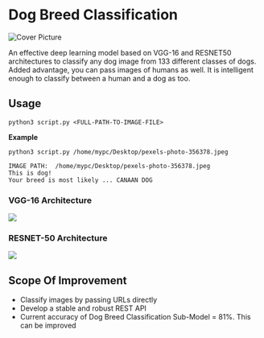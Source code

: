 # Dog Breed Classification

![Cover Picture](https://storage.googleapis.com/kaggle-competitions/kaggle/3333/media/border_collies.png)

An effective deep learning model based on VGG-16 and RESNET50 architectures to classify any dog image from 133 different classes of dogs. Added advantage, you can pass images of humans as well. It is intelligent enough to classify between a human and a dog as too.

## Usage

```
python3 script.py <FULL-PATH-TO-IMAGE-FILE>
```

**Example**

```
python3 script.py /home/mypc/Desktop/pexels-photo-356378.jpeg
```

```
IMAGE PATH:  /home/mypc/Desktop/pexels-photo-356378.jpeg
This is dog!
Your breed is most likely ... CANAAN DOG
```

### VGG-16 Architecture

![](https://neurohive.io/wp-content/uploads/2018/11/vgg16-1-e1542731207177.png)


### RESNET-50 Architecture

![](https://eenews.cdnartwhere.eu/sites/default/files/styles/inner_article/public/sites/default/files/images/resnet50_630.jpg)

## Scope Of Improvement

- Classify images by passing URLs directly
- Develop a stable and robust REST API
- Current accuracy of Dog Breed Classification Sub-Model = 81%. This can be improved

